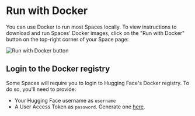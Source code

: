 # Run with Docker

You can use Docker to run most Spaces locally.
To view instructions to download and run Spaces' Docker images, click on the "Run with Docker" button on the top-right corner of your Space page:

![Run with Docker button](https://huggingface.co/datasets/huggingface/documentation-images/resolve/main/hub/spaces-run-with-docker.png)

## Login to the Docker registry

Some Spaces will require you to login to Hugging Face's Docker registry. To do so, you'll need to provide:
- Your Hugging Face username as `username`
- A User Access Token as `password`. Generate one [here](https://huggingface.co/settings/tokens).

